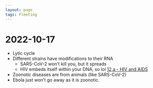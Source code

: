 ```yaml
---
layout: page
tags: Fleeting 
---
```


# 2022-10-17

- Lytic cycle
- Different strains have modifications to their RNA
	- SARS-CoV-2 won’t kill you, but it spreads
	- HIV embeds itself within your DNA, so lol [12,a - HIV and AIDS](../3%20Permanent%20Notes/12,a%20-%20HIV%20and%20AIDS.md)
- Zoonotic diseases are from animals (like SARS-CoV-2)
- Ebola just won’t go away as it is zoonotic.